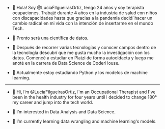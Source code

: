 - 👋 Hola! Soy @LuciaFIlgueirasOrtiz, tengo 24 años y soy terapista ocupaciones. Trabajé durante 4 años en la industria de salud con niños con discapacidades hasta que gracias a la pandemia decidí hacer un cambio radical en mi vida con la intención de insertarme en el mundo Tech. 

- 🚀 Pronto será una científica de datos. 

- 👀 Después de recorrer varias tecnologías y conocer campos dentro de la tecnología descubrí que me gusta mucho la investigación con los datos. Comencé a estudiar en Platzi de forma autodidacta y luego me anoté en la carrera de Data Science de CoderHouse. 

- 📖 Actualmente estoy estudiando Python y los modelos de machine learning. 

-----------------------------------------------------------------------------------------------------------------------------------------------------------------------
- 👋 Hi, I’m @LuciaFilgueirasOrtiz, I'm an Occupational Therapist and I´ve been in the health industry for four years until I decided to change 180° my career and jump into the tech world.  

- 👀 I’m interested in Data Analysis and Data Science. 

- 🌱 I’m currently learning data wrangling and machine learning's models.



<!---
LuciaFilgueirasOrtiz/LuciaFilgueirasOrtiz is a ✨ special ✨ repository because its `README.md` (this file) appears on your GitHub profile.
You can click the Preview link to take a look at your changes.
--->
